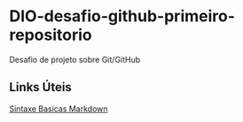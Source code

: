 # DIO-desafio-github-primeiro-repositorio
Desafio de projeto sobre Git/GitHub

## Links Úteis
[Sintaxe Basicas Markdown](https://www.markdownguide.org/basic-syntax/)
